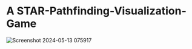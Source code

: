 # A STAR-Pathfinding-Visualization-Game

![Screenshot 2024-05-13 075917](https://github.com/alin00r/A-Pathfinding-Visualization-Game/assets/74410154/773196cd-6b10-437c-a38d-158588d49cd2)
